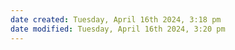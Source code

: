 ```yaml
---
date created: Tuesday, April 16th 2024, 3:18 pm
date modified: Tuesday, April 16th 2024, 3:20 pm
---
```


